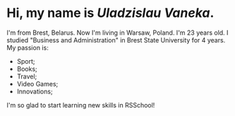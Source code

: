 # Hi, my name is *Uladzislau Vaneka*.
I'm from Brest, Belarus. Now I'm living in Warsaw, Poland.
I'm 23 years old. 
I studied "Business and Administration" in Brest State University for 4 years.
My passion is:
* Sport;
* Books;
* Travel;
* Video Games;
* Innovations;

I'm so glad to start learning new skills in RSSchool!
